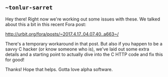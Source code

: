 ## `~tonlur-sarret`
Hey there! Right now we're working out some issues with these. We talked about this a bit in this recent Fora post:

http://urbit.org/fora/posts/~2017.4.17..04.07.40..a663~/

There's a temporary workaround in that post. But also if you happen to be a savvy C hacker (or know someone who is), we've laid out some extra details and a starting point to actually dive into the C HTTP code and fix this for good!

Thanks! Hope that helps. Gotta love alpha software.